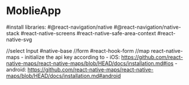 # MoblieApp

#install libraries:
#@react-navigation/native
#@react-navigation/native-stack
#react-native-screens
#react-native-safe-area-context
#react-native-svg

//select Input
    #native-base
//form
    #react-hook-form
//map
    react-native-maps
    - initialize the api key according to
    - iOS: https://github.com/react-native-maps/react-native-maps/blob/HEAD/docs/installation.md#ios
    - android: https://github.com/react-native-maps/react-native-maps/blob/HEAD/docs/installation.md#android